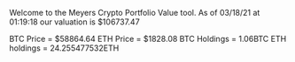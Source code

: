 Welcome to the Meyers Crypto Portfolio Value tool. 
As of 03/18/21 at 01:19:18 our valuation is $106737.47 

BTC Price = $58864.64
 ETH Price = $1828.08
BTC Holdings = 1.06BTC
 ETH holdings = 24.255477532ETH 
